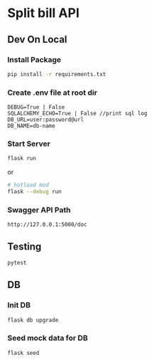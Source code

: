 # Split bill API

## Dev On Local

### Install Package

```sh
pip install -r requirements.txt
```

### Create .env file at root dir

```.env
DEBUG=True | False
SQLALCHEMY_ECHO=True | False //print sql log
DB_URL=user:password@url
DB_NAME=db-name
```

### Start Server

```sh
flask run
```

or

```sh
# hotload mod
flask --debug run
```

### Swagger API Path

```
http://127.0.0.1:5000/doc
```

## Testing

```sh
pytest
```


## DB

### Init DB
```sh
flask db upgrade
```

### Seed mock data for DB
```sh
flask seed
```
